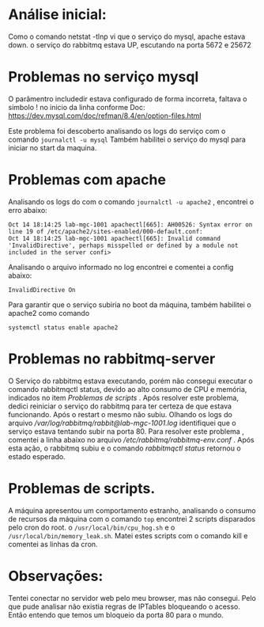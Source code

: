 # Análise inicial:

Como o comando netstat -tlnp vi que o serviço do mysql, apache estava down. o serviço do  rabbitmq estava UP, escutando na porta 5672 e 25672


# Problemas no serviço mysql

O parâmentro includedir estava configurado de forma incorreta, faltava o simbolo ! no inicio da linha conforme Doc: https://dev.mysql.com/doc/refman/8.4/en/option-files.html

Este problema foi descoberto analisando os logs do serviço com o comando ```journalctl -u mysql```
Também habilitei o serviço do mysql para iniciar no start da maquina.


# Problemas com apache

Analisando os logs do com o comando ```journalctl -u apache2``` , encontrei o erro abaixo:

```
Oct 14 18:14:25 lab-mgc-1001 apachectl[665]: AH00526: Syntax error on line 19 of /etc/apache2/sites-enabled/000-default.conf:
Oct 14 18:14:25 lab-mgc-1001 apachectl[665]: Invalid command 'InvalidDirective', perhaps misspelled or defined by a module not included in the server confi>
```

Analisando o arquivo informado no log encontrei e comentei a config abaixo:

```
InvalidDirective On
```

Para garantir  que o serviço subiria no boot da máquina, também habilitei o apache2 como comando 
```
systemctl status enable apache2
```

# Problemas no rabbitmq-server

O Serviço do rabbitmq estava executando, porém não consegui executar o comando rabbitmqctl status, devido ao alto consumo de CPU e memória, indicados no item *Problemas de scripts* . Após resolver este problema, dedici reiniciar o serviço do rabbitmq para ter certeza  de que estava funcionando. Após o restart o mesmo não subiu. Olhando os logs do arquivo */var/log/rabbitmq/rabbit\@lab-mgc-1001.log* identifiquei que o serviço estava tentando subir na porta 80. Para resolver este problema , comentei a linha abaixo no arquivo */etc/rabbitmq/rabbitmq-env.conf* . Após esta ação, o rabbitmq subiu e o comando *rabbitmqctl status* retornou o estado esperado.


# Problemas de scripts. 

A máquina apresentou um comportamento estranho, analisando o consumo de recursos da máquina com o comando ```top``` encontrei 2 scripts disparados pelo cron do root. o ```/usr/local/bin/cpu_hog.sh``` e o ```/usr/local/bin/memory_leak.sh```. Matei estes scripts com o comando kill e comentei as linhas da cron. 


# Observações:

Tentei conectar no servidor web pelo meu browser, mas não consegui. Pelo que pude analisar não existia regras de IPTables bloqueando o acesso. Então entendo que temos um bloqueio da porta 80 para o mundo. 

